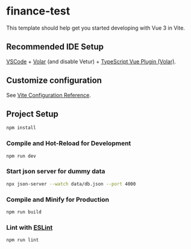# finance-test

This template should help get you started developing with Vue 3 in Vite.

## Recommended IDE Setup

[VSCode](https://code.visualstudio.com/) + [Volar](https://marketplace.visualstudio.com/items?itemName=johnsoncodehk.volar) (and disable Vetur) + [TypeScript Vue Plugin (Volar)](https://marketplace.visualstudio.com/items?itemName=johnsoncodehk.vscode-typescript-vue-plugin).

## Customize configuration

See [Vite Configuration Reference](https://vitejs.dev/config/).

## Project Setup

```sh
npm install
```

### Compile and Hot-Reload for Development

```sh
npm run dev
```
### Start json server for dummy data

```sh
npx json-server --watch data/db.json --port 4000
```
### Compile and Minify for Production

```sh
npm run build
```

### Lint with [ESLint](https://eslint.org/)

```sh
npm run lint
```
